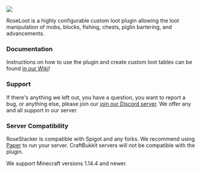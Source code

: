 ![](https://i.imgur.com/YWDZ0pA.png)


RoseLoot is a highly configurable custom loot plugin allowing the loot manipulation of mobs, blocks, fishing, chests, piglin bartering, and advancements.

### Documentation
Instructions on how to use the plugin and create custom loot tables can be found [in our Wiki](https://github.com/Rosewood-Development/RoseLoot/wiki)!

### Support
If there's anything we left out, you have a question, you want to report a bug, or anything else, please join our [join our Discord server](https://discord.gg/MgUsTBK).  We offer any and all support in our server.

### Server Compatibility
RoseStacker is compatible with Spigot and any forks. We recommend using [Paper](https://papermc.io/) to run your server.  CraftBukkit servers will not be compatible with the plugin.

We support Minecraft versions 1.14.4 and newer.
